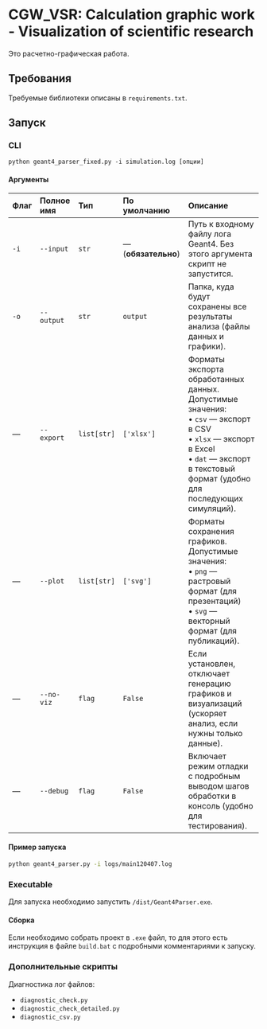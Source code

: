# CGW_VSR: Calculation graphic work - Visualization of scientific research

Это расчетно-графическая работа.

## Требования

Требуемые библиотеки описаны в `requirements.txt`.

## Запуск

### CLI

`python geant4_parser_fixed.py -i simulation.log [опции]`

#### Аргументы

| Флаг | Полное имя | Тип | По умолчанию | Описание |
|:------|:-------------|:------|:---------------|:-----------|
| `-i` | `--input` | `str` | — (**обязательно**) | Путь к входному файлу лога Geant4. Без этого аргумента скрипт не запустится. |
| `-o` | `--output` | `str` | `output` | Папка, куда будут сохранены все результаты анализа (файлы данных и графики). |
| — | `--export` | `list[str]` | `['xlsx']` | Форматы экспорта обработанных данных. Допустимые значения:<br>• `csv` — экспорт в CSV<br>• `xlsx` — экспорт в Excel<br>• `dat` — экспорт в текстовый формат (удобно для последующих симуляций). |
| — | `--plot` | `list[str]` | `['svg']` | Форматы сохранения графиков. Допустимые значения:<br>• `png` — растровый формат (для презентаций)<br>• `svg` — векторный формат (для публикаций). |
| — | `--no-viz` | `flag` | `False` | Если установлен, отключает генерацию графиков и визуализаций (ускоряет анализ, если нужны только данные). |
| — | `--debug` | `flag` | `False` | Включает режим отладки с подробным выводом шагов обработки в консоль (удобно для тестирования). |

#### Пример запуска

```bash
python geant4_parser.py -i logs/main120407.log
```

### Executable

Для запуска необходимо запустить `/dist/Geant4Parser.exe`.

#### Сборка

Если необходимо собрать проект в `.exe` файл, то для этого есть инструкция в файле `build.bat` с подробными комментариями к запуску.

### Дополнительные скрипты

Диагностика лог файлов:

* `diagnostic_check.py`
* `diagnostic_check_detailed.py`
* `diagnostic_csv.py`
